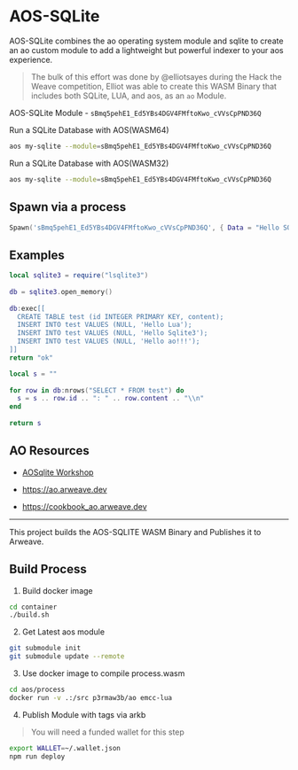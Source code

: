 # AOS-SQLite

AOS-SQLite combines the ao operating system module and sqlite to create an ao custom module to add a lightweight but powerful indexer to your aos experience.

> The bulk of this effort was done by @elliotsayes during the Hack the Weave competition, Elliot was able to create this WASM Binary that includes both SQLite, LUA, and aos, as an `ao` Module.

AOS-SQLite Module - `sBmq5pehE1_Ed5YBs4DGV4FMftoKwo_cVVsCpPND36Q`

Run a SQLite Database with AOS(WASM64)

```sh
aos my-sqlite --module=sBmq5pehE1_Ed5YBs4DGV4FMftoKwo_cVVsCpPND36Q
```

Run a SQLite Database with AOS(WASM32)

```sh
aos my-sqlite --module=sBmq5pehE1_Ed5YBs4DGV4FMftoKwo_cVVsCpPND36Q
```

## Spawn via a process

```lua
Spawn('sBmq5pehE1_Ed5YBs4DGV4FMftoKwo_cVVsCpPND36Q', { Data = "Hello SQLite Wasm64" })
```

## Examples

```lua
local sqlite3 = require("lsqlite3")
 
db = sqlite3.open_memory()
  
db:exec[[
  CREATE TABLE test (id INTEGER PRIMARY KEY, content);
  INSERT INTO test VALUES (NULL, 'Hello Lua');
  INSERT INTO test VALUES (NULL, 'Hello Sqlite3');
  INSERT INTO test VALUES (NULL, 'Hello ao!!!');
]]
return "ok"

```

```lua
local s = ""
 
for row in db:nrows("SELECT * FROM test") do
  s = s .. row.id .. ": " .. row.content .. "\\n"
end
 
return s
```

## AO Resources

* [AOSqlite Workshop](https://hackmd.io/@ao-docs/rkM1C9m40)

* https://ao.arweave.dev
* https://cookbook_ao.arweave.dev

---

This project builds the AOS-SQLITE WASM Binary and Publishes it to Arweave.

## Build Process

1. Build docker image

```sh
cd container
./build.sh
```

2. Get Latest aos module

```sh
git submodule init
git submodule update --remote
```

3. Use docker image to compile process.wasm

```sh
cd aos/process
docker run -v .:/src p3rmaw3b/ao emcc-lua
```

4. Publish Module with tags via arkb

> You will need a funded wallet for this step 

```sh
export WALLET=~/.wallet.json
npm run deploy
```
